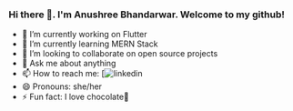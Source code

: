 ### Hi there 👋. I'm Anushree Bhandarwar. Welcome to my github!

- 🔭 I’m currently working on Flutter 
- 🌱 I’m currently learning MERN Stack
- 👯 I’m looking to collaborate on open source projects
- 💬 Ask me about anything
- 📫 How to reach me: [![linkedin](https://www.linkedin.com/in/anushrii-a011b/)
- 😄 Pronouns: she/her
- ⚡ Fun fact: I love chocolate🍫

<!--
**AB-creator/AB-creator** is a ✨ _special_ ✨ repository because its `README.md` (this file) appears on your GitHub profile.

Here are some ideas to get you started:

- 🔭 I’m currently working on Flutter 
- 🌱 I’m currently learning MERN Stack
- 👯 I’m looking to collaborate on open source projects
- 🤔 I’m looking for help with ...
- 💬 Ask me about anything
- 📫 How to reach me: ...
- 😄 Pronouns: she/her
- ⚡ Fun fact: I love chocolates
-->
